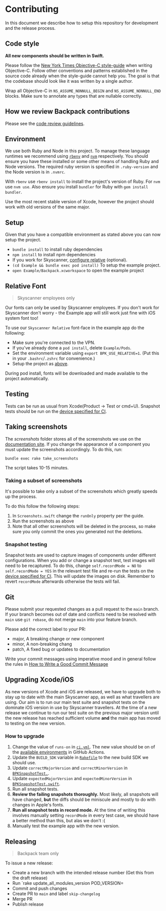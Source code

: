 # Contributing

In this document we describe how to setup this repository for development and the release process.

## Code style

**All new components should be written in Swift.**

Please follow the [New York Times Objective-C style-guide](https://github.com/NYTimes/objective-c-style-guide) when writing Objective-C. Follow other conventions and patterns established in the source code already when the style-guide cannot help you. The goal is that the codebase should look like it was written by a single author.

Wrap all Objective-C in `NS_ASSUME_NONNULL_BEGIN` and `NS_ASSUME_NONNULL_END` blocks. Make sure to annotate any types that are nullable correctly.

## How we review Backpack contributions

Please see the [code review guidelines](https://github.com/Skyscanner/backpack/blob/main/CODE_REVIEW_GUIDELINES.md).

## Environment

We use both Ruby and Node in this project. To manage these language runtimes we recommend using [`rbenv`][0] and [`nvm`][1] respectively. You should ensure you have these installed or some other means of handling Ruby and Node versions. The required ruby version is specified in `.ruby-version` and the Node version is in `.nvmrc`.

With `rbenv` use `rbenv install` to install the project's version of Ruby. For `nvm` use `nvm use`. Also ensure you install `bundler` for Ruby with `gem install bundler`.

Use the most recent stable version of Xcode, however the project should work with old versions of the same major.

## Setup

Given that you have a compatible environment as stated above you can now setup the project.

- `bundle install` to install ruby dependencies
- `npm install` to install npm dependencies
- If you work for Skyscanner, [configure relative](#relative-font) (optional).
- `(cd Example && bundle exec pod install)` To setup the example project.
- `open Example/Backpack.xcworkspace` to open the example project

## Relative Font

> Skyscanner employees only

Our fonts can only be used by Skyscanner employees. If you don't work for Skyscanner don't worry - the Example app will still work just fine with iOS system font too!

To use our `Skyscanner Relative` font-face in the example app do the following:

- Make sure you're connected to the VPN.
- If you've already done a `pod install`, delete `Example/Pods`.
- Set the environment variable using `export BPK_USE_RELATIVE=1`. (Put this in your `.bashrc`/`.zshrc` for convenience.)
- Setup the project as [above](#setup).

During pod install, fonts will be downloaded and made available to the project automatically.

## Testing

Tests can be run as usual from Xcode(Product -> Test or cmd+U). Snapshot tests should be run on the [device specified for CI](https://github.com/Skyscanner/backpack-ios/blob/main/.github/workflows/ci.yml#L132).

## Taking screenshots

The _screenshots_ folder stores all of the screenshots we use on the [documentation site](https://backpack.github.io). If you change the appearance of a component you must update the screenshots accordingly. To do this, run:

```
bundle exec rake take_screenshots
```

The script takes 10-15 minutes.

### Taking a subset of screenshots

It's possible to take only a subset of the screenshots which greatly speeds up the process.

To do this follow the following steps:


1. In `Screenshots.swift` change the `runOnly` property per the guide.
2. Run the screenshots as above
3. Note that all other screenshots will be deleted in the process, so make sure you only commit the ones you generated not the deletions.

### Snapshot testing

Snapshot tests are used to capture images of components under different configurations. When you add or change a snapshot test, test images will need to be recaptured. To do this, change `self.recordMode = NO` to `self.recordMode = YES` in the relevant test file and re-run the tests on the [device specified for CI](https://github.com/Skyscanner/backpack-ios/blob/main/.github/workflows/ci.yml#L132). This will update the images on disk. Remember to revert `recordMode` afterwards otherwise the tests will fail.

## Git

Please submit your requested changes as a pull request to the `main` branch. If your branch becomes out of date and conflicts need to be resolved with `main` use `git rebase`, do not merge `main` into your feature branch.

Please add the correct label to your PR:

* major, A breaking change or new component
* minor, A non-breaking chang
* patch, A fixed bug or updates to documentation

Write your commit messages using imperative mood and in general follow the rules in [How to Write a Good Commit Message](https://chris.beams.io/posts/git-commit/)

## Upgrading Xcode/iOS

As new versions of Xcode and iOS are released, we have to upgrade both to stay up to date with the main Skyscanner app, as well as what travellers are using. Our aim is to run our main test suite and snapshot tests on the dominate iOS version in use by Skyscanner travellers. At the time of a new release we continue to run our test suite on the previous major version until the new release has reached sufficient volume **and** the main app has moved to testing on the new version.

### How to upgrade

1. Change the value of `runs-on` in [`ci.yml`](./.github/workflows/ci.yml#26). The new value should be on of the [available environments](https://github.com/actions/virtual-environments/tree/main/images/macos) in GitHub Actions.
1. Update the `BUILD_SDK` variable in [`Rakefile`](./Rakefile#5) to the new build SDK we should use.
1. Update `correctMajorVersion` and `correctMinorVersion` in [`BPKSnapshotTest.`](./Example/SnapshotTests/BPKSnapshotTest.h).
1. Update `expectedMajorVersion` and `expectedMinorVersion` in [`BPKSnapshotTest.swift`](./Example/SnapshotTests/BPKSnapshotTest.swift#26).
1. Run all snapshot tests.
1. **Review the failing snapshots thoroughly.** Most likely, all snapshots will have changed, **but** the diffs should be miniscule and mostly to do with changes in Apple's fonts.
1. **Run all snapshot tests in record mode.** At the time of writing this involves manually setting `recordMode` in every test case, we should have a better method than this, but alas we don't :(
1. Manually test the example app with the new version.

## Releasing

> Backpack team only

To issue a new release:

* Create a new branch with the intended release number (Get this from the draft release)
* Run `rake update_all_modules_version POD_VERSION=<NEW VERSION>
* Commit and push changes
* Create PR to `main` and label `skip-changelog`
* Merge PR
* Publish release

[0]: https://github.com/rbenv/rbenv
[1]: https://github.com/creationix/nvm
